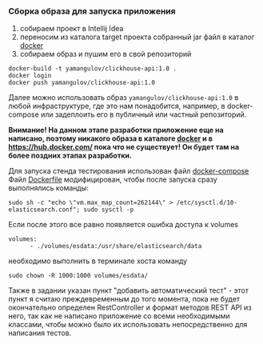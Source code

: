 ### Сборка образа для запуска приложения

1) собираем проект в Intellij Idea
2) переносим из каталога target проекта собранный jar файл в каталог [docker](../docker)
3) собираем образ и пушим его в свой репозиторий
```
docker-build -t yamangulov/clickhouse-api:1.0 .
docker login
docker push yamangulov/clickhouse-api:1.0
```

 Далее можно использовать образ     `yamangulov/clickhouse-api:1.0` в любой инфраструктуре, где это нам понадобится, например, в docker-compose или задеплоить его в публичный или частный репозиторий.
 
**Внимание! На данном этапе разработки приложение еще на написано, поэтому никакого образа в каталоге [docker](../docker) и в https://hub.docker.com/ пока что не существует! Он будет там на более поздних этапах разработки.**

Для запуска стенда тестирования использован файл [docker-compose](../docker/elk-stack/docker-compose-full.yml)
Файл [Dockerfile](../docker/elk-stack/images/elasticsearch/Dockerfile) модифицирован, чтобы после запуска сразу выполнялись команды:
```
sudo sh -c "echo \"vm.max_map_count=262144\" > /etc/sysctl.d/10-elasticsearch.conf"; sudo sysctl -p
```
Если после этого все равно появляется ошибка доступа к volumes
```
volumes:
      - ./volumes/esdata:/usr/share/elasticsearch/data
```
необходимо выполнить в терминале хоста команду
```
sudo chown -R 1000:1000 volumes/esdata/
```
Также в задании указан пункт "добавить автоматический тест" - этот пункт я считаю преждевременным до того момента, пока не будет окончательно определен RestController и формат методов REST API из него, так как не написано приложение со всеми необходимыми классами, чтобы можно было их использовать непосредственно для написания тестов.